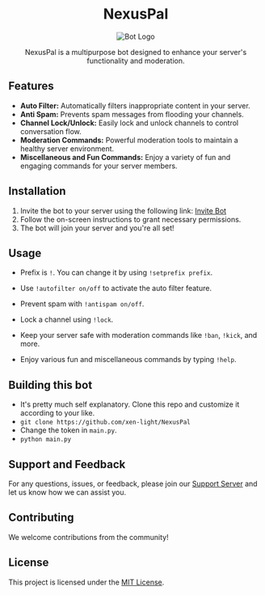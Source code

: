 <h1 align="center">NexusPal</h1>
<p align="center">
  <img src="https://avatarfiles.alphacoders.com/331/331823.jpg" alt="Bot Logo">
</p>

<p align="center">
  NexusPal is a multipurpose bot designed to enhance your server's functionality and moderation.
</p>

## Features

- **Auto Filter:** Automatically filters inappropriate content in your server.
- **Anti Spam:** Prevents spam messages from flooding your channels.
- **Channel Lock/Unlock:** Easily lock and unlock channels to control conversation flow.
- **Moderation Commands:** Powerful moderation tools to maintain a healthy server environment.
- **Miscellaneous and Fun Commands:** Enjoy a variety of fun and engaging commands for your server members.

## Installation

1. Invite the bot to your server using the following link: [Invite Bot](https://discord.com/api/oauth2/authorize?client_id=1126221209407860926&permissions=1099645971574&scope=bot)
2. Follow the on-screen instructions to grant necessary permissions.
3. The bot will join your server and you're all set!

## Usage
- Prefix is `!`. You can change it by using `!setprefix prefix`.

- Use `!autofilter on/off` to activate the auto filter feature.
- Prevent spam with `!antispam on/off`.
- Lock a channel using `!lock`.
- Keep your server safe with moderation commands like `!ban`, `!kick`, and more.
- Enjoy various fun and miscellaneous commands by typing `!help`.

## Building this bot
- It's pretty much self explanatory. Clone this repo and customize it according to your like.
- `git clone https://github.com/xen-light/NexusPal`
- Change the token in `main.py`.
- `python main.py`

## Support and Feedback

For any questions, issues, or feedback, please join our [Support Server](https://dsc.gg/nexuspal) and let us know how we can assist you.

## Contributing

We welcome contributions from the community!

## License

This project is licensed under the [MIT License](https://github.com/xen-light/NexusPal/blob/master/LICENSE).
